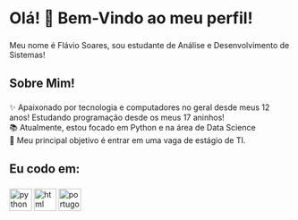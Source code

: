 <h1 align="left">Olá! 👋 Bem-Vindo ao meu perfil!</h1>

###

<p align="left">Meu nome é Flávio Soares, sou estudante de Análise e Desenvolvimento de Sistemas!</p>

###

<h2 align="left">Sobre Mim! </h2>

###

<p align="left">✨ Apaixonado por tecnologia e computadores no geral desde meus 12 anos! Estudando programação desde os meus 17 aninhos!<br>📚 Atualmente, estou focado em Python e na área de Data Science<br>🎯 Meu principal objetivo é entrar em uma vaga de estágio de TI.</p>

###

<h2 align="left">Eu codo em:</h2>

###

<div align="left">
  <img src="https://image.similarpng.com/very-thumbnail/2021/12/Python-programming-logo-on-transparent-background-PNG.png" height="40" alt="python logo" />
  <img src="https://e7.pngegg.com/pngimages/913/851/png-clipart-responsive-web-design-html-world-wide-web-consortium-world-wide-web-angle-text.png" height="40" alt="html logo" />
  <img src="https://univali-lite.github.io/Portugol-Studio/assets/img/logo.png" height="40" alt="portugol logo" />
</div>

###
